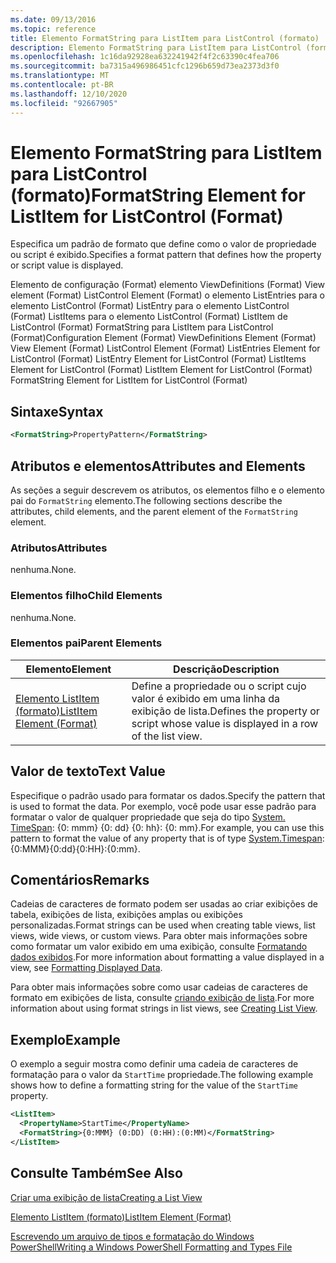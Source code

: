 ```yaml
---
ms.date: 09/13/2016
ms.topic: reference
title: Elemento FormatString para ListItem para ListControl (formato)
description: Elemento FormatString para ListItem para ListControl (formato)
ms.openlocfilehash: 1c16da92928ea632241942f4f2c63390c4fea706
ms.sourcegitcommit: ba7315a496986451cfc1296b659d73ea2373d3f0
ms.translationtype: MT
ms.contentlocale: pt-BR
ms.lasthandoff: 12/10/2020
ms.locfileid: "92667905"
---
```

# <a name="formatstring-element-for-listitem-for-listcontrol--format"></a><span data-ttu-id="2b54e-103">Elemento FormatString para ListItem para ListControl (formato)</span><span class="sxs-lookup"><span data-stu-id="2b54e-103">FormatString Element for ListItem for ListControl  (Format)</span></span>

<span data-ttu-id="2b54e-104">Especifica um padrão de formato que define como o valor de propriedade ou script é exibido.</span><span class="sxs-lookup"><span data-stu-id="2b54e-104">Specifies a format pattern that defines how the property or script value is displayed.</span></span>

<span data-ttu-id="2b54e-105">Elemento de configuração (Format) elemento ViewDefinitions (Format) View element (Format) ListControl Element (Format) o elemento ListEntries para o elemento ListControl (Format) ListEntry para o elemento ListControl (Format) ListItems para o elemento ListControl (Format) ListItem de ListControl (Format) FormatString para ListItem para ListControl (Format)</span><span class="sxs-lookup"><span data-stu-id="2b54e-105">Configuration Element (Format) ViewDefinitions Element (Format) View Element (Format) ListControl Element (Format) ListEntries Element for ListControl (Format) ListEntry Element for ListControl (Format) ListItems Element for ListControl (Format) ListItem Element for ListControl (Format) FormatString Element for ListItem for ListControl (Format)</span></span>

## <a name="syntax"></a><span data-ttu-id="2b54e-106">Sintaxe</span><span class="sxs-lookup"><span data-stu-id="2b54e-106">Syntax</span></span>

```xml
<FormatString>PropertyPattern</FormatString>
```

## <a name="attributes-and-elements"></a><span data-ttu-id="2b54e-107">Atributos e elementos</span><span class="sxs-lookup"><span data-stu-id="2b54e-107">Attributes and Elements</span></span>

<span data-ttu-id="2b54e-108">As seções a seguir descrevem os atributos, os elementos filho e o elemento pai do `FormatString` elemento.</span><span class="sxs-lookup"><span data-stu-id="2b54e-108">The following sections describe the attributes, child elements, and the parent element of the `FormatString` element.</span></span>

### <a name="attributes"></a><span data-ttu-id="2b54e-109">Atributos</span><span class="sxs-lookup"><span data-stu-id="2b54e-109">Attributes</span></span>

<span data-ttu-id="2b54e-110">nenhuma.</span><span class="sxs-lookup"><span data-stu-id="2b54e-110">None.</span></span>

### <a name="child-elements"></a><span data-ttu-id="2b54e-111">Elementos filho</span><span class="sxs-lookup"><span data-stu-id="2b54e-111">Child Elements</span></span>

<span data-ttu-id="2b54e-112">nenhuma.</span><span class="sxs-lookup"><span data-stu-id="2b54e-112">None.</span></span>

### <a name="parent-elements"></a><span data-ttu-id="2b54e-113">Elementos pai</span><span class="sxs-lookup"><span data-stu-id="2b54e-113">Parent Elements</span></span>

|<span data-ttu-id="2b54e-114">Elemento</span><span class="sxs-lookup"><span data-stu-id="2b54e-114">Element</span></span>|<span data-ttu-id="2b54e-115">Descrição</span><span class="sxs-lookup"><span data-stu-id="2b54e-115">Description</span></span>|
|-------------|-----------------|
|[<span data-ttu-id="2b54e-116">Elemento ListItem (formato)</span><span class="sxs-lookup"><span data-stu-id="2b54e-116">ListItem Element (Format)</span></span>](./listitem-element-for-listitems-for-listcontrol-format.md)|<span data-ttu-id="2b54e-117">Define a propriedade ou o script cujo valor é exibido em uma linha da exibição de lista.</span><span class="sxs-lookup"><span data-stu-id="2b54e-117">Defines the property or script whose value is displayed in a row of the list view.</span></span>|

## <a name="text-value"></a><span data-ttu-id="2b54e-118">Valor de texto</span><span class="sxs-lookup"><span data-stu-id="2b54e-118">Text Value</span></span>

<span data-ttu-id="2b54e-119">Especifique o padrão usado para formatar os dados.</span><span class="sxs-lookup"><span data-stu-id="2b54e-119">Specify the pattern that is used to format the data.</span></span> <span data-ttu-id="2b54e-120">Por exemplo, você pode usar esse padrão para formatar o valor de qualquer propriedade que seja do tipo [System. TimeSpan](/dotnet/api/System.TimeSpan): {0: mmm} {0: dd} {0: hh}: {0: mm}.</span><span class="sxs-lookup"><span data-stu-id="2b54e-120">For example, you can use this pattern to format the value of any property that is of type [System.Timespan](/dotnet/api/System.TimeSpan): {0:MMM}{0:dd}{0:HH}:{0:mm}.</span></span>

## <a name="remarks"></a><span data-ttu-id="2b54e-121">Comentários</span><span class="sxs-lookup"><span data-stu-id="2b54e-121">Remarks</span></span>

<span data-ttu-id="2b54e-122">Cadeias de caracteres de formato podem ser usadas ao criar exibições de tabela, exibições de lista, exibições amplas ou exibições personalizadas.</span><span class="sxs-lookup"><span data-stu-id="2b54e-122">Format strings can be used when creating table views, list views, wide views, or custom views.</span></span> <span data-ttu-id="2b54e-123">Para obter mais informações sobre como formatar um valor exibido em uma exibição, consulte [Formatando dados exibidos](./formatting-displayed-data.md).</span><span class="sxs-lookup"><span data-stu-id="2b54e-123">For more information about formatting a value displayed in a view, see [Formatting Displayed Data](./formatting-displayed-data.md).</span></span>

<span data-ttu-id="2b54e-124">Para obter mais informações sobre como usar cadeias de caracteres de formato em exibições de lista, consulte [criando exibição de lista](./creating-a-list-view.md).</span><span class="sxs-lookup"><span data-stu-id="2b54e-124">For more information about using format strings in list views, see [Creating List View](./creating-a-list-view.md).</span></span>

## <a name="example"></a><span data-ttu-id="2b54e-125">Exemplo</span><span class="sxs-lookup"><span data-stu-id="2b54e-125">Example</span></span>

<span data-ttu-id="2b54e-126">O exemplo a seguir mostra como definir uma cadeia de caracteres de formatação para o valor da `StartTime` propriedade.</span><span class="sxs-lookup"><span data-stu-id="2b54e-126">The following example shows how to define a formatting string for the value of the `StartTime` property.</span></span>

```xml
<ListItem>
  <PropertyName>StartTime</PropertyName>
  <FormatString>{0:MMM} (0:DD) (0:HH):(0:MM)</FormatString>
</ListItem>
```

## <a name="see-also"></a><span data-ttu-id="2b54e-127">Consulte Também</span><span class="sxs-lookup"><span data-stu-id="2b54e-127">See Also</span></span>

[<span data-ttu-id="2b54e-128">Criar uma exibição de lista</span><span class="sxs-lookup"><span data-stu-id="2b54e-128">Creating a List View</span></span>](./creating-a-list-view.md)

[<span data-ttu-id="2b54e-129">Elemento ListItem (formato)</span><span class="sxs-lookup"><span data-stu-id="2b54e-129">ListItem Element (Format)</span></span>](./listitem-element-for-listitems-for-listcontrol-format.md)

[<span data-ttu-id="2b54e-130">Escrevendo um arquivo de tipos e formatação do Windows PowerShell</span><span class="sxs-lookup"><span data-stu-id="2b54e-130">Writing a Windows PowerShell Formatting and Types File</span></span>](./writing-a-powershell-formatting-file.md)
